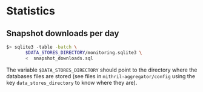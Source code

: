 # Statistics

## Snapshot downloads per day

```sh
$> sqlite3 -table -batch \
       $DATA_STORES_DIRECTORY/monitoring.sqlite3 \
       <  snapshot_downloads.sql
```

The variable `$DATA_STORES_DIRECTORY` should point to the directory where the
databases files are stored (see files in `mithril-aggregator/config` using the
key `data_stores_directory` to know where they are).
